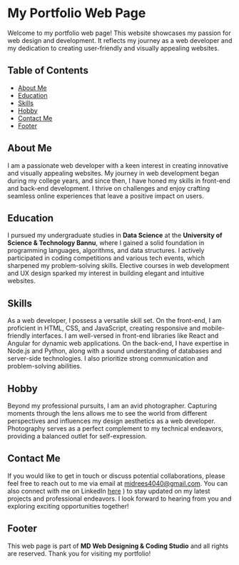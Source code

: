 # My Portfolio Web Page

Welcome to my portfolio web page! This website showcases my passion for web design and development. It reflects my journey as a web developer and my dedication to creating user-friendly and visually appealing websites.

## Table of Contents

- [About Me](#about-me)
- [Education](#education)
- [Skills](#skills)
- [Hobby](#hobby)
- [Contact Me](#contact-me)
- [Footer](#footer)

## About Me

I am a passionate web developer with a keen interest in creating innovative and visually appealing websites. My journey in web development began during my college years, and since then, I have honed my skills in front-end and back-end development. I thrive on challenges and enjoy crafting seamless online experiences that leave a positive impact on users.

## Education

I pursued my undergraduate studies in **Data Science** at the **University of Science & Technology Bannu**, where I gained a solid foundation in programming languages, algorithms, and data structures. I actively participated in coding competitions and various tech events, which sharpened my problem-solving skills. Elective courses in web development and UX design sparked my interest in building elegant and intuitive websites.

## Skills

As a web developer, I possess a versatile skill set. On the front-end, I am proficient in HTML, CSS, and JavaScript, creating responsive and mobile-friendly interfaces. I am well-versed in front-end libraries like React and Angular for dynamic web applications. On the back-end, I have expertise in Node.js and Python, along with a sound understanding of databases and server-side technologies. I also prioritize strong communication and problem-solving abilities.

## Hobby

Beyond my professional pursuits, I am an avid photographer. Capturing moments through the lens allows me to see the world from different perspectives and influences my design aesthetics as a web developer. Photography serves as a perfect complement to my technical endeavors, providing a balanced outlet for self-expression.

## Contact Me

If you would like to get in touch or discuss potential collaborations, please feel free to reach out to me via email at [midrees4040@gmail.com](mailto:midrees4040@gmail.com). You can also connect with me on LinkedIn [here](www.linkedin.com/in/muhammad-idrees-1bab63266)
) to stay updated on my latest projects and professional endeavors. I look forward to hearing from you and exploring exciting opportunities together!

## Footer

This web page is part of **MD Web Designing & Coding Studio** and all rights are reserved. Thank you for visiting my portfolio!
